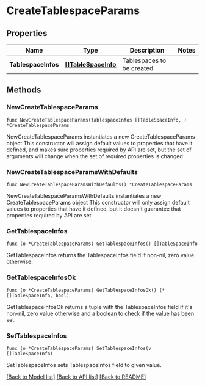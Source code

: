 # CreateTablespaceParams

## Properties

Name | Type | Description | Notes
------------ | ------------- | ------------- | -------------
**TablespaceInfos** | [**[]TableSpaceInfo**](TableSpaceInfo.md) | Tablespaces to be created | 

## Methods

### NewCreateTablespaceParams

`func NewCreateTablespaceParams(tablespaceInfos []TableSpaceInfo, ) *CreateTablespaceParams`

NewCreateTablespaceParams instantiates a new CreateTablespaceParams object
This constructor will assign default values to properties that have it defined,
and makes sure properties required by API are set, but the set of arguments
will change when the set of required properties is changed

### NewCreateTablespaceParamsWithDefaults

`func NewCreateTablespaceParamsWithDefaults() *CreateTablespaceParams`

NewCreateTablespaceParamsWithDefaults instantiates a new CreateTablespaceParams object
This constructor will only assign default values to properties that have it defined,
but it doesn't guarantee that properties required by API are set

### GetTablespaceInfos

`func (o *CreateTablespaceParams) GetTablespaceInfos() []TableSpaceInfo`

GetTablespaceInfos returns the TablespaceInfos field if non-nil, zero value otherwise.

### GetTablespaceInfosOk

`func (o *CreateTablespaceParams) GetTablespaceInfosOk() (*[]TableSpaceInfo, bool)`

GetTablespaceInfosOk returns a tuple with the TablespaceInfos field if it's non-nil, zero value otherwise
and a boolean to check if the value has been set.

### SetTablespaceInfos

`func (o *CreateTablespaceParams) SetTablespaceInfos(v []TableSpaceInfo)`

SetTablespaceInfos sets TablespaceInfos field to given value.



[[Back to Model list]](../README.md#documentation-for-models) [[Back to API list]](../README.md#documentation-for-api-endpoints) [[Back to README]](../README.md)


